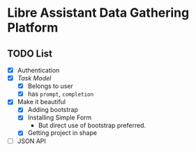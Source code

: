 # Libre Assistant Data Gathering Platform

## TODO List

- [x] Authentication
- [x] _Task Model_
    - [x] Belongs to user
    - [x] has `prompt`, `completion`
- [x] Make it beautiful
    - [x] Adding bootstrap
    - [x] Installing Simple Form
        - But direct use of bootstrap preferred.
    - [x] Getting project in shape
- [ ] JSON API